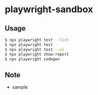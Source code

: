 # playwright-sandbox

## Usage
```bash
$ npx playwright test --list
$ npx playwright test
$ npx playwright test --ui
$ npx playwright show-report
$ npx playwright codegen
```

## Note
- sample
